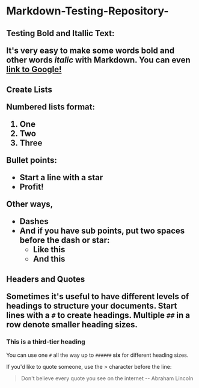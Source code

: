 # Markdown-Testing-Repository-

<h2>Testing Bold and Itallic Text:

It's very easy to make some words **bold** and other words *italic* with Markdown. You can even [link to Google!](http://google.com)

<h2> Create Lists

Numbered lists format:

1. One
2. Two
3. Three

Bullet points:

* Start a line with a star
* Profit!

Other ways,

- Dashes 
- And if you have sub points, put two spaces before the dash or star:
  - Like this
  - And this
  

<h2> Headers and Quotes

Sometimes it's useful to have different levels of headings to structure your documents. Start lines with a `#` to create headings. Multiple `##` in a row denote smaller heading sizes.

### This is a third-tier heading

You can use  one `#` all the way up to `######` **six** for different heading sizes.

If you'd like to quote someone, use the > character before the line:

> Don't believe every quote you see on the internet
 -- Abraham Lincoln 
